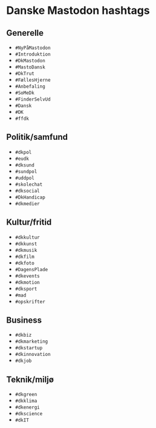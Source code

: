 # Danske Mastodon hashtags

## Generelle

* `#NyPåMastodon`
* `#Introduktion`
* `#DkMastodon`
* `#MastoDansk`
* `#DkTrut`
* `#FællesHjerne`
* `#Anbefaling`
* `#SoMeDk`
* `#FinderSelvUd`
* `#Dansk`
* `#DK`
* `#ffdk`

## Politik/samfund

* `#dkpol`
* `#eudk`
* `#dksund`
* `#sundpol`
* `#uddpol`
* `#skolechat`
* `#dksocial`
* `#DkHandicap`
* `#dkmedier`

## Kultur/fritid

* `#dkkultur`
* `#dkkunst`
* `#dkmusik`
* `#dkfilm`
* `#dkfoto`
* `#DagensPlade`
* `#dkevents`
* `#dkmotion`
* `#dksport`
* `#mad`
* `#opskrifter`

## Business

* `#dkbiz`
* `#dkmarketing`
* `#dkstartup`
* `#dkinnovation`
* `#dkjob`

## Teknik/miljø

* `#dkgreen`
* `#dkklima`
* `#dkenergi`
* `#dkscience`
* `#dkIT`
